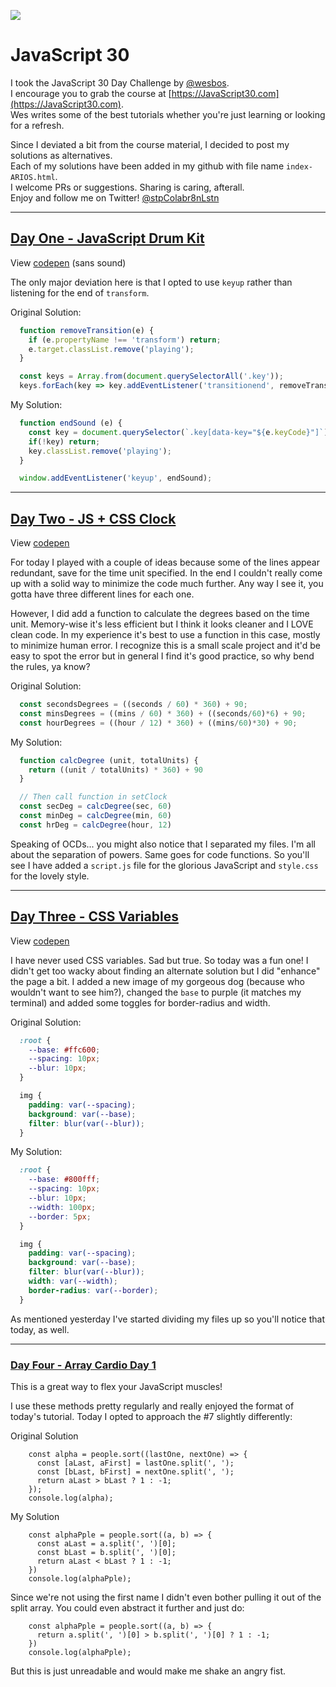 ![](https://javascript30.com/images/JS3-social-share.png)

# JavaScript 30

I took the JavaScript 30 Day Challenge by [@wesbos](https://twitter.com/wesbos).  
I encourage you to grab the course at [https://JavaScript30.com](https://JavaScript30.com).  
Wes writes some of the best tutorials whether you're just learning or looking for a refresh.

Since I deviated a bit from the course material, I decided to post my solutions as alternatives.  
Each of my solutions have been added in my github with file name `index-ARIOS.html`.  
I welcome PRs or suggestions. Sharing is caring, afterall.  
Enjoy and follow me on Twitter! [@stpColabr8nLstn](https://twitter.com/stpcolabr8nlstn)

---

## [Day One - JavaScript Drum Kit](https://github.com/stpCollabr8nLstn/JavaScript30/tree/master/01%20-%20JavaScript%20Drum%20Kit)

View [codepen](https://codepen.io/StpCollabr8nLstn/pen/bgeVRV) (sans sound)

The only major deviation here is that I opted to use `keyup` rather than listening for the end of `transform`.

Original Solution:  

```javascript  
  function removeTransition(e) {
    if (e.propertyName !== 'transform') return;
    e.target.classList.remove('playing');
  }

  const keys = Array.from(document.querySelectorAll('.key'));
  keys.forEach(key => key.addEventListener('transitionend', removeTransition));
```

My Solution:  

```javascript  
  function endSound (e) {
    const key = document.querySelector(`.key[data-key="${e.keyCode}"]`);
    if(!key) return;
    key.classList.remove('playing');
  }

  window.addEventListener('keyup', endSound);
```

---

## [Day Two - JS + CSS Clock](https://github.com/stpCollabr8nLstn/JavaScript30/tree/master/02%20-%20JS%20%2B%20CSS%20Clock)

View [codepen](https://codepen.io/StpCollabr8nLstn/pen/xgOwXz)

For today I played with a couple of ideas because some of the lines appear redundant, save for the time unit specified. In the end I couldn't really come up with a solid way to minimize the code much further. Any way I see it, you gotta have three different lines for each one.

However, I did add a function to calculate the degrees based on the time unit. Memory-wise it's less efficient but I think it looks cleaner and I LOVE clean code. In my experience it's best to use a function in this case, mostly to minimize human error. I recognize this is a small scale project and it'd be easy to spot the error but in general I find it's good practice, so why bend the rules, ya know?

Original Solution:

```javascript
  const secondsDegrees = ((seconds / 60) * 360) + 90;
  const minsDegrees = ((mins / 60) * 360) + ((seconds/60)*6) + 90;
  const hourDegrees = ((hour / 12) * 360) + ((mins/60)*30) + 90;
```

My Solution:

```javascript
  function calcDegree (unit, totalUnits) {
    return ((unit / totalUnits) * 360) + 90
  }

  // Then call function in setClock
  const secDeg = calcDegree(sec, 60)
  const minDeg = calcDegree(min, 60)
  const hrDeg = calcDegree(hour, 12)

```
Speaking of OCDs... you might also notice that I separated my files. I'm all about the separation of powers. Same goes for code functions. So you'll see I have added a `script.js` file for the glorious JavaScript and `style.css` for the lovely style.

---

## [Day Three - CSS Variables](https://github.com/stpCollabr8nLstn/JavaScript30/tree/master/03%20-%20CSS%20Variables)

View [codepen](http://codepen.io/StpCollabr8nLstn/pen/qRNOVM)

I have never used CSS variables. Sad but true. So today was a fun one! I didn't get too wacky about finding an alternate solution but I did "enhance" the page a bit. I added a new image of my gorgeous dog (because who wouldn't want to see him?), changed the `base` to purple (it matches my terminal) and added some toggles for border-radius and width.

Original Solution:

```css
  :root {
    --base: #ffc600;
    --spacing: 10px;
    --blur: 10px;
  }

  img {
    padding: var(--spacing);
    background: var(--base);
    filter: blur(var(--blur));
  }
```

My Solution:

```css
  :root {
    --base: #800fff;
    --spacing: 10px;
    --blur: 10px;
    --width: 100px;
    --border: 5px;
  }

  img {
    padding: var(--spacing);
    background: var(--base);
    filter: blur(var(--blur));
    width: var(--width);
    border-radius: var(--border);
  }
```

As mentioned yesterday I've started dividing my files up so you'll notice that today, as well.

--- 

### [Day Four - Array Cardio Day 1](https://github.com/stpCollabr8nLstn/JavaScript30/tree/master/04%20-%20Array%20Cardio%20Day%201)

This is a great way to flex your JavaScript muscles! 

I use these methods pretty regularly and really enjoyed the format of today's tutorial. 
Today I opted to approach the #7 slightly differently:

Original Solution

```
    const alpha = people.sort((lastOne, nextOne) => {
      const [aLast, aFirst] = lastOne.split(', ');
      const [bLast, bFirst] = nextOne.split(', ');
      return aLast > bLast ? 1 : -1;
    });
    console.log(alpha);
```

My Solution

```
    const alphaPple = people.sort((a, b) => {
      const aLast = a.split(', ')[0];
      const bLast = b.split(', ')[0];
      return aLast < bLast ? 1 : -1;
    })
    console.log(alphaPple);
```

Since we're not using the first name I didn't even bother pulling it out of the split array.
You could even abstract it further and just do:

```
    const alphaPple = people.sort((a, b) => {
      return a.split(', ')[0] > b.split(', ')[0] ? 1 : -1;
    })
    console.log(alphaPple);
```

But this is just unreadable and would make me shake an angry fist. 
